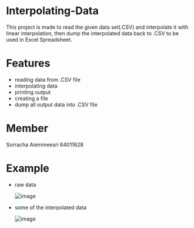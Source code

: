 # Interpolating-Data
This project is made to read the given data set(.CSV) and interpolate it with linear interpolation, then dump the interpolated data back to .CSV to be used in Excel Spreadsheet.
 
# Features
- reading data from .CSV file
- interpolating data
- printing output
- creating a file
- dump all output data into .CSV file
 
# Member
Sorracha Aiemmeesri 64011628

# Example
- raw data


  ![image](https://user-images.githubusercontent.com/90688030/145693975-9cafbda6-1232-4130-a2ac-092008b524cf.png)

- some of the interpolated data


  ![image](https://user-images.githubusercontent.com/90688030/145694026-2c662c0e-ab75-410e-8676-117f1e88a6f5.png)
